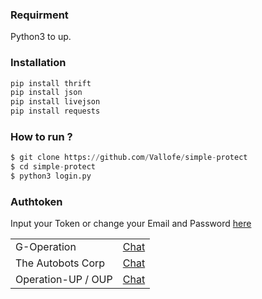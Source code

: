 ### Requirment
Python3 to up.

### Installation
```python
pip install thrift
pip install json
pip install livejson
pip install requests
```

### How to run ?
``` python
$ git clone https://github.com/Vallofe/simple-protect
$ cd simple-protect
$ python3 login.py
```
### Authtoken
Input your Token or change your Email and Password <a href="https://github.com/Vallofe/simple-protect/token/login.json">here</a>

<table>
    <tbody>
        <tr>
          <td>G-Operation</td>
          <td><a href="http://line.me/ti/p/~dont.ask.me.who">Chat</a></td>
        </tr>
        <tr>
          <td>The Autobots Corp</td>
          <td><a href="http://line.me/ti/p/~paptetekdong">Chat</a></td>
        </tr>
        <tr>
          <td>Operation-UP / OUP</td>
          <td><a href="http://line.me/ti/p/~@ivg8360z">Chat</a></td>
        </tr>
    <tbody>   
<table>
